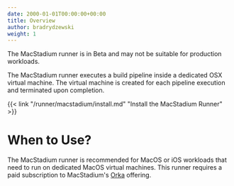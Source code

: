 ```yaml
---
date: 2000-01-01T00:00:00+00:00
title: Overview
author: bradrydzewski
weight: 1
---
```


<div class="alert">
The MacStadium runner is in Beta and may not be suitable for production workloads.
</div>

The MacStadium runner executes a build pipeline inside a dedicated OSX virtual machine. The virtual machine is created for each pipeline execution and terminated upon completion.

{{< link "/runner/macstadium/install.md" "Install the MacStadium Runner" >}}

# When to Use?

The MacStadium runner is recommended for MacOS or iOS workloads that need to run on dedicated MacOS virtual machines. This runner requires a paid subscription to MacStadium's [Orka](https://www.macstadium.com/orka) offering.
